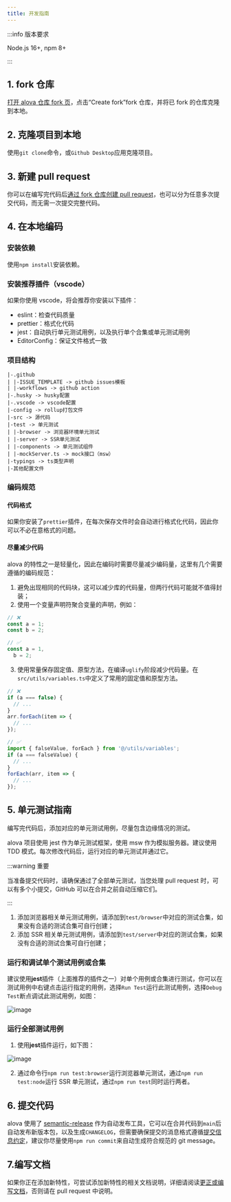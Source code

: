 ```yaml
---
title: 开发指南
---
```


:::info 版本要求

Node.js 16+, npm 8+

:::

## 1. fork 仓库

[打开 alova 仓库 fork 页](https://github.com/alovajs/alova/fork)，点击“Create fork”fork 仓库，并将已 fork 的仓库克隆到本地。

## 2. 克隆项目到本地

使用`git clone`命令，或`Github Desktop`应用克隆项目。

## 3. 新建 pull request

你可以在编写完代码后[通过 fork 仓库创建 pull request](https://docs.github.com/zh/pull-requests/collaborating-with-pull-requests/proposing-changes-to-your-work-with-pull-requests/creating-a-pull-request-from-a-fork)，也可以分为任意多次提交代码，而无需一次提交完整代码。

## 4. 在本地编码

### 安装依赖

使用`npm install`安装依赖。

### 安装推荐插件（vscode）

如果你使用 vscode，将会推荐你安装以下插件：

- eslint：检查代码质量
- prettier：格式化代码
- jest：自动执行单元测试用例，以及执行单个合集或单元测试用例
- EditorConfig：保证文件格式一致

### 项目结构

```
|-.github
| |-ISSUE_TEMPLATE -> github issues模板
| |-workflows -> github action
|-.husky -> husky配置
|-.vscode -> vscode配置
|-config -> rollup打包文件
|-src -> 源代码
|-test -> 单元测试
| |-browser -> 浏览器环境单元测试
| |-server -> SSR单元测试
| |-components -> 单元测试组件
| |-mockServer.ts -> mock接口（msw）
|-typings -> ts类型声明
|-其他配置文件

```

### 编码规范

#### 代码格式

如果你安装了`prettier`插件，在每次保存文件时会自动进行格式化代码，因此你可以不必在意格式的问题。

#### 尽量减少代码

alova 的特性之一是轻量化，因此在编码时需要尽量减少编码量，这里有几个需要遵循的编码规范：

1. 避免出现相同的代码块，这可以减少库的代码量，但两行代码可能就不值得封装；
2. 使用一个变量声明符聚合变量的声明，例如：

```javascript
// ❌
const a = 1;
const b = 2;

// ✅
const a = 1,
  b = 2;
```

3. 使用常量保存固定值、原型方法，在编译`uglify`阶段减少代码量。在`src/utils/variables.ts`中定义了常用的固定值和原型方法。

```javascript
// ❌
if (a === false) {
  // ...
}
arr.forEach(item => {
  // ...
});

// ✅
import { falseValue, forEach } from '@/utils/variables';
if (a === falseValue) {
  // ...
}
forEach(arr, item => {
  // ...
});
```

## 5. 单元测试指南

编写完代码后，添加对应的单元测试用例，尽量包含边缘情况的测试。

alova 项目使用 jest 作为单元测试框架，使用 msw 作为模拟服务器。建议使用 TDD 模式。每次修改代码后，运行对应的单元测试并通过它。

:::warning 重要

当准备提交代码时，请确保通过了全部单元测试，当您处理 pull request 时，可以有多个小提交，GitHub 可以在合并之前自动压缩它们。

:::

1. 添加浏览器相关单元测试用例，请添加到`test/browser`中对应的测试合集，如果没有合适的测试合集可自行创建；
2. 添加 SSR 相关单元测试用例，请添加到`test/server`中对应的测试合集，如果没有合适的测试合集可自行创建；

### 运行和调试单个测试用例或合集

建议使用**jest**插件（上面推荐的插件之一）对单个用例或合集进行测试，你可以在测试用例中右键点击运行指定的用例，选择`Run Test`运行此测试用例，选择`Debug Test`断点调试此测试用例，如图：

![image](https://github.com/alovajs/alova/assets/29848971/a94ba9db-c100-472f-b870-6bcecb031bea)

### 运行全部测试用例

1. 使用**jest**插件运行，如下图：

![image](https://github.com/alovajs/alova/assets/29848971/5af3ff15-16b7-4b28-9ae6-d0b5a236b181)

2. 通过命令行`npm run test:browser`运行浏览器单元测试，通过`npm run test:node`运行 SSR 单元测试，通过`npm run test`同时运行两者。

## 6. 提交代码

alova 使用了 [semantic-release](https://semantic-release.gitbook.io) 作为自动发布工具，它可以在合并代码到`main`后自动发布新版本包，以及生成`CHANGELOG`，但需要确保提交的消息格式遵循[提交信息约定](https://www.conventionalcommits.org/zh-hans/v1.0.0/)，建议你尽量使用`npm run commit`来自动生成符合规范的 git message。

## 7.编写文档

如果你正在添加新特性，可尝试添加新特性的相关文档说明，详细请阅读[更正或编写文档](/next/contributing/overview#更正或编写文档)，否则请在 pull request 中说明。
